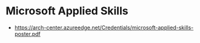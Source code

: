 # Microsoft Applied Skills

- https://arch-center.azureedge.net/Credentials/microsoft-applied-skills-poster.pdf